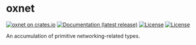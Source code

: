 # oxnet

[![oxnet on crates.io](https://img.shields.io/crates/v/oxnet)](https://crates.io/crates/oxnet)
[![Documentation (latest release)](https://img.shields.io/badge/docs-latest%20version-brightgreen.svg)](https://docs.rs/oxnet)
[![License](https://img.shields.io/badge/license-Apache-green.svg)](LICENSE-APACHE)
[![License](https://img.shields.io/badge/license-MIT-green.svg)](LICENSE-MIT)

An accumulation of primitive networking-related types.